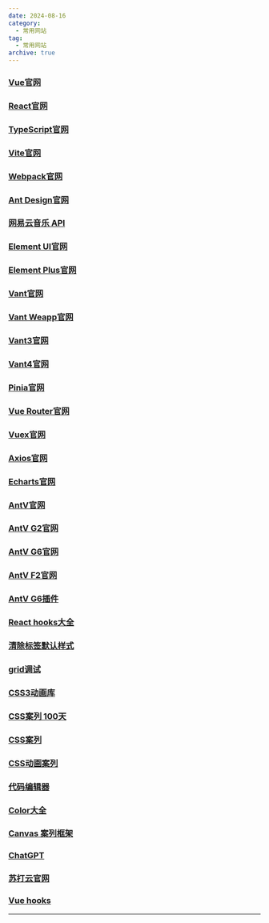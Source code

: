 ```yaml
---
date: 2024-08-16
category:
  - 常用网站
tag:
  - 常用网站
archive: true
---
```


### [Vue官网](https://cn.vuejs.org/)

### [React官网](https://reactjs.org/)

### [TypeScript官网](https://www.typescriptlang.org/)

### [Vite官网](https://cn.vitejs.dev/)

### [Webpack官网](https://webpack.js.org/)

### [Ant Design官网](https://ant.design/components/overview-cn/)

### [网易云音乐 API](https://binaryify.github.io/NeteaseCloudMusicApi/#/)

### [Element UI官网](https://element.eleme.cn/#/zh-CN/component/installation)

### [Element Plus官网](https://element-plus.org/zh-CN/)

### [Vant官网](https://vant-contrib.gitee.io/vant/#/zh-CN/)

### [Vant Weapp官网](https://vant-contrib.gitee.io/vant-weapp/#/home)

### [Vant3官网](https://vant-contrib.gitee.io/vant/#/zh-CN/)

### [Vant4官网](https://vant-contrib.gitee.io/vant4/#/zh-CN/)

### [Pinia官网](https://pinia.vuejs.org/)

### [Vue Router官网](https://router.vuejs.org/zh/)

### [Vuex官网](https://vuex.vuejs.org/zh/)

### [Axios官网](https://axios-http.com/zh/docs/intro)

### [Echarts官网](https://echarts.apache.org/zh/index.html)

### [AntV官网](https://antv.vision/zh)

### [AntV G2官网](https://g2.antv.vision/zh)

### [AntV G6官网](https://g6.antv.vision/zh)

### [AntV F2官网](https://f2.antv.vision/zh)

### [AntV G6插件](https://g6.antv.vision/zh/plugin/)

### [React hooks大全](https://ahooks.js.org/zh-CN/hooks/use-request/index#index-manual)

### [清除标签默认样式](https://meyerweb.com/eric/tools/css/reset/)

### [grid调试](https://layout.bradwoods.io/customize)

### [CSS3动画库](https://www.dowebok.com/demo/2014/98/)

### [CSS案列 100天](https://100dayscss.com/about/)

### [CSS案列](https://cssfx.netlify.app/)

### [CSS动画案列](https://css-loaders.com/)

### [代码编辑器](https://codepen.io/)

### [Color大全](https://css.bqrdh.com/safety-color)

### [Canvas 案列框架](https://www.leaferjs.com)

### [ChatGPT](https://poe.com/ChatGPT)

### [苏打云官网](https://b.sudacloud.top/#/login)

### [Vue hooks](https://pure-admin-utils.netlify.app/)

---
